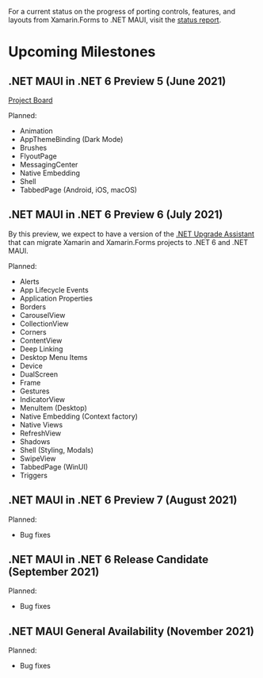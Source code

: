 For a current status on the progress of porting controls, features, and layouts from Xamarin.Forms to .NET MAUI, visit the [status report](https://github.com/dotnet/maui/wiki/status).

# Upcoming Milestones

## **.NET MAUI in .NET 6 Preview 5 (June 2021)**

[Project Board](https://github.com/dotnet/maui/projects/7)

Planned:
* Animation
* AppThemeBinding (Dark Mode)
* Brushes
* FlyoutPage
* MessagingCenter
* Native Embedding
* Shell
* TabbedPage (Android, iOS, macOS)

## **.NET MAUI in .NET 6 Preview 6 (July 2021)**

By this preview, we expect to have a version of the [.NET Upgrade Assistant](https://github.com/dotnet/upgrade-assistant) that can migrate Xamarin and Xamarin.Forms projects to .NET 6 and .NET MAUI.

Planned:
* Alerts
* App Lifecycle Events
* Application Properties
* Borders
* CarouselView
* CollectionView
* Corners
* ContentView
* Deep Linking
* Desktop Menu Items
* Device
* DualScreen
* Frame
* Gestures
* IndicatorView
* MenuItem (Desktop)
* Native Embedding (Context factory)
* Native Views
* RefreshView
* Shadows
* Shell (Styling, Modals)
* SwipeView
* TabbedPage (WinUI)
* Triggers

## **.NET MAUI in .NET 6 Preview 7 (August 2021)**

Planned:
* Bug fixes

## **.NET MAUI in .NET 6 Release Candidate (September 2021)**

Planned:
* Bug fixes

## **.NET MAUI General Availability (November 2021)**

Planned:
* Bug fixes

